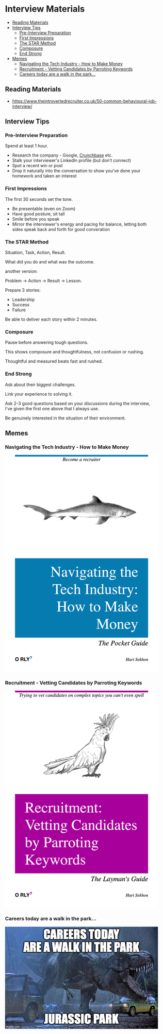 # Interview Materials

<!-- INDEX_START -->

- [Reading Materials](#reading-materials)
- [Interview Tips](#interview-tips)
  - [Pre-Interview Preparation](#pre-interview-preparation)
  - [First Impressions](#first-impressions)
  - [The STAR Method](#the-star-method)
  - [Composure](#composure)
  - [End Strong](#end-strong)
- [Memes](#memes)
  - [Navigating the Tech Industry - How to Make Money](#navigating-the-tech-industry---how-to-make-money)
  - [Recruitment - Vetting Candidates by Parroting Keywords](#recruitment---vetting-candidates-by-parroting-keywords)
  - [Careers today are a walk in the park...](#careers-today-are-a-walk-in-the-park)

<!-- INDEX_END -->

## Reading Materials

- <https://www.theintrovertedrecruiter.co.uk/50-common-behavioural-job-interview/>

## Interview Tips

### Pre-Interview Preparation

Spend at least 1 hour.

- Research the company - Google, [Crunchbase](https://www.crunchbase.com/) etc.
- Stalk your interviewer's LinkedIn profile (but don’t connect)
- Spot a recent win or post
- Drop it naturally into the conversation to show you've done your homework and taken an interest

### First Impressions

The first 30 seconds set the tone.

- Be presentable (even on Zoom)
- Have good posture, sit tall
- Smile before you speak
- Mirror the interviewer's energy and pacing for balance, letting both sides speak back and forth for good converation

### The STAR Method

Situation, Task, Action, Result.

What did you do and what was the outcome.

another version:

Problem → Action → Result → Lesson.

Prepare 3 stories:

- Leadership
- Success
- Failure

Be able to deliver each story within 2 minutes.

### Composure

Pause before answering tough questions.

This shows composure and thoughtfulness, not confusion or rushing.

Thoughtful and measured beats fast and rushed.

### End Strong

Ask about their biggest challenges.

Link your experience to solving it.

Ask 2-3 good questions based on your discussions during the interview, I've given the first one above that I always use.

Be genuinely interested in the situation of their environment.

## Memes

### Navigating the Tech Industry - How to Make Money

![](images/orly_navigating_the_tech_industry_how_to_make_money.png)

### Recruitment - Vetting Candidates by Parroting Keywords

![Recruitment - Vetting Candidates by Parroting Keywords](images/orly_recruitment_vetting_candidates_by_parroting_keywords.png)

### Careers today are a walk in the park...

![Careers today are a walk in the park...](images/careers_today_walk_in_park_jurassic_park.jpeg)
